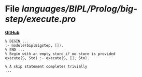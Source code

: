 # File _languages/BIPL/Prolog/big-step/execute.pro_
**[GitHub](https://github.com/softlang/yas/blob/master/languages/BIPL/Prolog/big-step/execute.pro)**
```
% BEGIN ...
:- module(biplBigstep, []).
% END ...
% Begin with an empty store if no store is provided
execute(S, Sto) :- execute(S, [], Sto).

% A skip statement completes trivially
...
```
